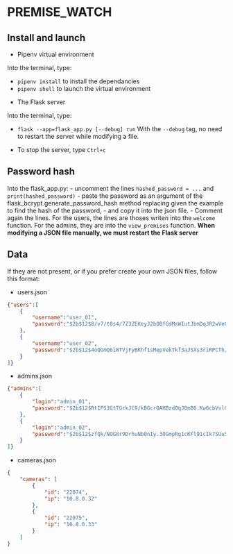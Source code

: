 
# PREMISE_WATCH 


## Install and launch 

*  Pipenv virtual environment 

Into the terminal, type: 
- `pipenv install`  to install the dependancies 
- `pipenv shell` to launch the virtual environment 


*  The Flask server 

Into the terminal, type: 
- `flask --app=flask_app.py [--debug] run` 
With the `--debug` tag, no need to restart the server while modifying a file. 

*  To stop the server, type `Ctrl+c` 


## Password hash 

Into the flask_app.py: 
    - uncomment the lines `hashed_password = ...` and `print(hashed_password)` 
    - paste the password as an argument of the flask_bcrypt.generate_password_hash method replacing given the example     
to find the hash of the password, 
    - and copy it into the json file. 
    - Comment again the lines. 
For the users, the lines are thoses writen into the `welcome` function. 
For the admins, they are into the `view_premises` function. 
**When modifying a JSON file manually, we must restart the Flask server** 


## Data 

If they are not present, or if you prefer create your own JSON files, follow this format: 

- users.json 
```json 
{"users":[
    {
        "username":"user_01",
        "password":"$2b$12$8/v7/t0s4/7Z3ZEKeyJ2bOBfGdMxWIutJbmDqJR2wVeGh942noGWy"
    },
    {
        "username":"user_02",
        "password":"$2b$12$4oQGmQ6iWTVjFyBKhf1sMepVekTkf3aJSXs3riRPCTh/qWv9lLb/2"
    }
]}
``` 

- admins.json 
```json 
{"admins":[
    {
        "login":"admin_01",
        "password":"$2b$12$RtIPS3GtTGrkJC9/kBGcrOAHBzd0qJ0m80.Kw6cbVvl0m5bIj7MaK"
    },
    {
        "login":"admin_02",
        "password":"$2b$12$zfQk/NOG8r9DrhuNb0nIy.3OGmpRg1cKFl91cIk7SUu5Z6NVxr99O"
    }
]}
``` 

- cameras.json 
```json 
{
    "cameras": [
        {
            "id": "22074",
            "ip": "10.8.0.32"
        },
        {
            "id": "22075",
            "ip": "10.8.0.33"
        }
    ]
}
``` 


